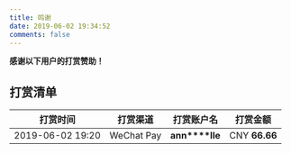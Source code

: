 ```yaml
---
title: 鸣谢
date: 2019-06-02 19:34:52
comments: false
---
```


**感谢以下用户的打赏赞助！**

## 打赏清单

| 打赏时间 | 打赏渠道 | 打赏账户名 | 打赏金额 |
| ------ | ------ | ------ | ------ |
| 2019-06-02 19:20 | WeChat Pay | **ann\*\*\*\*lle** | CNY **66.66** |